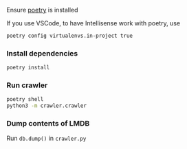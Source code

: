 Ensure [poetry](https://python-poetry.org/docs/#installation) is installed

If you use VSCode, to have Intellisense work with poetry, use

```sh
poetry config virtualenvs.in-project true
```

### Install dependencies

```sh
poetry install
```

### Run crawler

```sh
poetry shell
python3 -m crawler.crawler
```

### Dump contents of LMDB

Run `db.dump()` in `crawler.py`